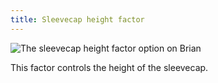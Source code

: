 ```yaml
---
title: Sleevecap height factor
---
```

![The sleevecap height factor option on Brian](./sleevecapheightfactor.svg)

This factor controls the height of the sleevecap.
